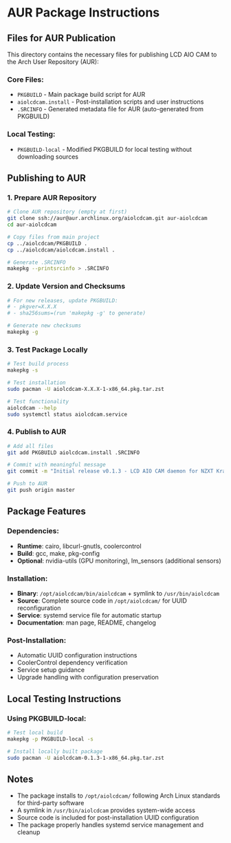 # AUR Package Instructions

## Files for AUR Publication

This directory contains the necessary files for publishing LCD AIO CAM to the Arch User Repository (AUR):

### Core Files:
- `PKGBUILD` - Main package build script for AUR
- `aiolcdcam.install` - Post-installation scripts and user instructions
- `.SRCINFO` - Generated metadata file for AUR (auto-generated from PKGBUILD)

### Local Testing:
- `PKGBUILD-local` - Modified PKGBUILD for local testing without downloading sources

## Publishing to AUR

### 1. Prepare AUR Repository
```bash
# Clone AUR repository (empty at first)
git clone ssh://aur@aur.archlinux.org/aiolcdcam.git aur-aiolcdcam
cd aur-aiolcdcam

# Copy files from main project
cp ../aiolcdcam/PKGBUILD .
cp ../aiolcdcam/aiolcdcam.install .

# Generate .SRCINFO
makepkg --printsrcinfo > .SRCINFO
```

### 2. Update Version and Checksums
```bash
# For new releases, update PKGBUILD:
# - pkgver=X.X.X
# - sha256sums=(run 'makepkg -g' to generate)

# Generate new checksums
makepkg -g
```

### 3. Test Package Locally
```bash
# Test build process
makepkg -s

# Test installation
sudo pacman -U aiolcdcam-X.X.X-1-x86_64.pkg.tar.zst

# Test functionality
aiolcdcam --help
sudo systemctl status aiolcdcam.service
```

### 4. Publish to AUR
```bash
# Add all files
git add PKGBUILD aiolcdcam.install .SRCINFO

# Commit with meaningful message
git commit -m "Initial release v0.1.3 - LCD AIO CAM daemon for NZXT Kraken"

# Push to AUR
git push origin master
```

## Package Features

### Dependencies:
- **Runtime**: cairo, libcurl-gnutls, coolercontrol
- **Build**: gcc, make, pkg-config
- **Optional**: nvidia-utils (GPU monitoring), lm_sensors (additional sensors)

### Installation:
- **Binary**: `/opt/aiolcdcam/bin/aiolcdcam` + symlink to `/usr/bin/aiolcdcam`
- **Source**: Complete source code in `/opt/aiolcdcam/` for UUID reconfiguration
- **Service**: systemd service file for automatic startup
- **Documentation**: man page, README, changelog

### Post-Installation:
- Automatic UUID configuration instructions
- CoolerControl dependency verification
- Service setup guidance
- Upgrade handling with configuration preservation

## Local Testing Instructions

### Using PKGBUILD-local:
```bash
# Test local build
makepkg -p PKGBUILD-local -s

# Install locally built package
sudo pacman -U aiolcdcam-0.1.3-1-x86_64.pkg.tar.zst
```

## Notes

- The package installs to `/opt/aiolcdcam/` following Arch Linux standards for third-party software
- A symlink in `/usr/bin/aiolcdcam` provides system-wide access
- Source code is included for post-installation UUID configuration
- The package properly handles systemd service management and cleanup
